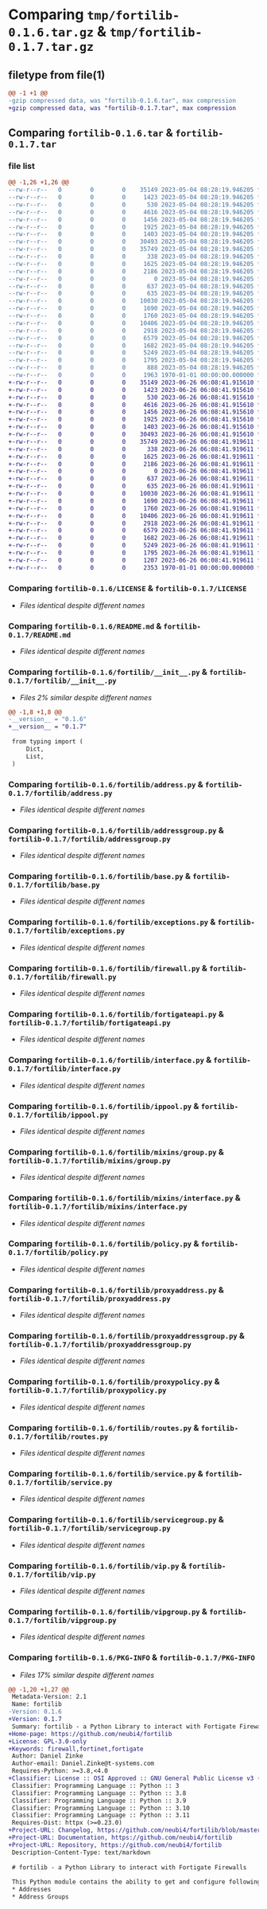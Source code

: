 # Comparing `tmp/fortilib-0.1.6.tar.gz` & `tmp/fortilib-0.1.7.tar.gz`

## filetype from file(1)

```diff
@@ -1 +1 @@
-gzip compressed data, was "fortilib-0.1.6.tar", max compression
+gzip compressed data, was "fortilib-0.1.7.tar", max compression
```

## Comparing `fortilib-0.1.6.tar` & `fortilib-0.1.7.tar`

### file list

```diff
@@ -1,26 +1,26 @@
--rw-r--r--   0        0        0    35149 2023-05-04 08:28:19.946205 fortilib-0.1.6/LICENSE
--rw-r--r--   0        0        0     1423 2023-05-04 08:28:19.946205 fortilib-0.1.6/README.md
--rw-r--r--   0        0        0      530 2023-05-04 08:28:19.946205 fortilib-0.1.6/fortilib/__init__.py
--rw-r--r--   0        0        0     4616 2023-05-04 08:28:19.946205 fortilib-0.1.6/fortilib/address.py
--rw-r--r--   0        0        0     1456 2023-05-04 08:28:19.946205 fortilib-0.1.6/fortilib/addressgroup.py
--rw-r--r--   0        0        0     1925 2023-05-04 08:28:19.946205 fortilib-0.1.6/fortilib/base.py
--rw-r--r--   0        0        0     1403 2023-05-04 08:28:19.946205 fortilib-0.1.6/fortilib/exceptions.py
--rw-r--r--   0        0        0    30493 2023-05-04 08:28:19.946205 fortilib-0.1.6/fortilib/firewall.py
--rw-r--r--   0        0        0    35749 2023-05-04 08:28:19.946205 fortilib-0.1.6/fortilib/fortigateapi.py
--rw-r--r--   0        0        0      338 2023-05-04 08:28:19.946205 fortilib-0.1.6/fortilib/fortilib.iml
--rw-r--r--   0        0        0     1625 2023-05-04 08:28:19.946205 fortilib-0.1.6/fortilib/interface.py
--rw-r--r--   0        0        0     2186 2023-05-04 08:28:19.946205 fortilib-0.1.6/fortilib/ippool.py
--rw-r--r--   0        0        0        0 2023-05-04 08:28:19.946205 fortilib-0.1.6/fortilib/mixins/__init__.py
--rw-r--r--   0        0        0      637 2023-05-04 08:28:19.946205 fortilib-0.1.6/fortilib/mixins/group.py
--rw-r--r--   0        0        0      635 2023-05-04 08:28:19.946205 fortilib-0.1.6/fortilib/mixins/interface.py
--rw-r--r--   0        0        0    10030 2023-05-04 08:28:19.946205 fortilib-0.1.6/fortilib/policy.py
--rw-r--r--   0        0        0     1690 2023-05-04 08:28:19.946205 fortilib-0.1.6/fortilib/proxyaddress.py
--rw-r--r--   0        0        0     1760 2023-05-04 08:28:19.946205 fortilib-0.1.6/fortilib/proxyaddressgroup.py
--rw-r--r--   0        0        0    10406 2023-05-04 08:28:19.946205 fortilib-0.1.6/fortilib/proxypolicy.py
--rw-r--r--   0        0        0     2918 2023-05-04 08:28:19.946205 fortilib-0.1.6/fortilib/routes.py
--rw-r--r--   0        0        0     6579 2023-05-04 08:28:19.946205 fortilib-0.1.6/fortilib/service.py
--rw-r--r--   0        0        0     1682 2023-05-04 08:28:19.946205 fortilib-0.1.6/fortilib/servicegroup.py
--rw-r--r--   0        0        0     5249 2023-05-04 08:28:19.946205 fortilib-0.1.6/fortilib/vip.py
--rw-r--r--   0        0        0     1795 2023-05-04 08:28:19.946205 fortilib-0.1.6/fortilib/vipgroup.py
--rw-r--r--   0        0        0      888 2023-05-04 08:28:19.946205 fortilib-0.1.6/pyproject.toml
--rw-r--r--   0        0        0     1963 1970-01-01 00:00:00.000000 fortilib-0.1.6/PKG-INFO
+-rw-r--r--   0        0        0    35149 2023-06-26 06:08:41.915610 fortilib-0.1.7/LICENSE
+-rw-r--r--   0        0        0     1423 2023-06-26 06:08:41.915610 fortilib-0.1.7/README.md
+-rw-r--r--   0        0        0      530 2023-06-26 06:08:41.915610 fortilib-0.1.7/fortilib/__init__.py
+-rw-r--r--   0        0        0     4616 2023-06-26 06:08:41.915610 fortilib-0.1.7/fortilib/address.py
+-rw-r--r--   0        0        0     1456 2023-06-26 06:08:41.915610 fortilib-0.1.7/fortilib/addressgroup.py
+-rw-r--r--   0        0        0     1925 2023-06-26 06:08:41.915610 fortilib-0.1.7/fortilib/base.py
+-rw-r--r--   0        0        0     1403 2023-06-26 06:08:41.915610 fortilib-0.1.7/fortilib/exceptions.py
+-rw-r--r--   0        0        0    30493 2023-06-26 06:08:41.915610 fortilib-0.1.7/fortilib/firewall.py
+-rw-r--r--   0        0        0    35749 2023-06-26 06:08:41.919611 fortilib-0.1.7/fortilib/fortigateapi.py
+-rw-r--r--   0        0        0      338 2023-06-26 06:08:41.919611 fortilib-0.1.7/fortilib/fortilib.iml
+-rw-r--r--   0        0        0     1625 2023-06-26 06:08:41.919611 fortilib-0.1.7/fortilib/interface.py
+-rw-r--r--   0        0        0     2186 2023-06-26 06:08:41.919611 fortilib-0.1.7/fortilib/ippool.py
+-rw-r--r--   0        0        0        0 2023-06-26 06:08:41.919611 fortilib-0.1.7/fortilib/mixins/__init__.py
+-rw-r--r--   0        0        0      637 2023-06-26 06:08:41.919611 fortilib-0.1.7/fortilib/mixins/group.py
+-rw-r--r--   0        0        0      635 2023-06-26 06:08:41.919611 fortilib-0.1.7/fortilib/mixins/interface.py
+-rw-r--r--   0        0        0    10030 2023-06-26 06:08:41.919611 fortilib-0.1.7/fortilib/policy.py
+-rw-r--r--   0        0        0     1690 2023-06-26 06:08:41.919611 fortilib-0.1.7/fortilib/proxyaddress.py
+-rw-r--r--   0        0        0     1760 2023-06-26 06:08:41.919611 fortilib-0.1.7/fortilib/proxyaddressgroup.py
+-rw-r--r--   0        0        0    10406 2023-06-26 06:08:41.919611 fortilib-0.1.7/fortilib/proxypolicy.py
+-rw-r--r--   0        0        0     2918 2023-06-26 06:08:41.919611 fortilib-0.1.7/fortilib/routes.py
+-rw-r--r--   0        0        0     6579 2023-06-26 06:08:41.919611 fortilib-0.1.7/fortilib/service.py
+-rw-r--r--   0        0        0     1682 2023-06-26 06:08:41.919611 fortilib-0.1.7/fortilib/servicegroup.py
+-rw-r--r--   0        0        0     5249 2023-06-26 06:08:41.919611 fortilib-0.1.7/fortilib/vip.py
+-rw-r--r--   0        0        0     1795 2023-06-26 06:08:41.919611 fortilib-0.1.7/fortilib/vipgroup.py
+-rw-r--r--   0        0        0     1207 2023-06-26 06:08:41.919611 fortilib-0.1.7/pyproject.toml
+-rw-r--r--   0        0        0     2353 1970-01-01 00:00:00.000000 fortilib-0.1.7/PKG-INFO
```

### Comparing `fortilib-0.1.6/LICENSE` & `fortilib-0.1.7/LICENSE`

 * *Files identical despite different names*

### Comparing `fortilib-0.1.6/README.md` & `fortilib-0.1.7/README.md`

 * *Files identical despite different names*

### Comparing `fortilib-0.1.6/fortilib/__init__.py` & `fortilib-0.1.7/fortilib/__init__.py`

 * *Files 2% similar despite different names*

```diff
@@ -1,8 +1,8 @@
-__version__ = "0.1.6"
+__version__ = "0.1.7"
 
 from typing import (
     Dict,
     List,
 )
```

### Comparing `fortilib-0.1.6/fortilib/address.py` & `fortilib-0.1.7/fortilib/address.py`

 * *Files identical despite different names*

### Comparing `fortilib-0.1.6/fortilib/addressgroup.py` & `fortilib-0.1.7/fortilib/addressgroup.py`

 * *Files identical despite different names*

### Comparing `fortilib-0.1.6/fortilib/base.py` & `fortilib-0.1.7/fortilib/base.py`

 * *Files identical despite different names*

### Comparing `fortilib-0.1.6/fortilib/exceptions.py` & `fortilib-0.1.7/fortilib/exceptions.py`

 * *Files identical despite different names*

### Comparing `fortilib-0.1.6/fortilib/firewall.py` & `fortilib-0.1.7/fortilib/firewall.py`

 * *Files identical despite different names*

### Comparing `fortilib-0.1.6/fortilib/fortigateapi.py` & `fortilib-0.1.7/fortilib/fortigateapi.py`

 * *Files identical despite different names*

### Comparing `fortilib-0.1.6/fortilib/interface.py` & `fortilib-0.1.7/fortilib/interface.py`

 * *Files identical despite different names*

### Comparing `fortilib-0.1.6/fortilib/ippool.py` & `fortilib-0.1.7/fortilib/ippool.py`

 * *Files identical despite different names*

### Comparing `fortilib-0.1.6/fortilib/mixins/group.py` & `fortilib-0.1.7/fortilib/mixins/group.py`

 * *Files identical despite different names*

### Comparing `fortilib-0.1.6/fortilib/mixins/interface.py` & `fortilib-0.1.7/fortilib/mixins/interface.py`

 * *Files identical despite different names*

### Comparing `fortilib-0.1.6/fortilib/policy.py` & `fortilib-0.1.7/fortilib/policy.py`

 * *Files identical despite different names*

### Comparing `fortilib-0.1.6/fortilib/proxyaddress.py` & `fortilib-0.1.7/fortilib/proxyaddress.py`

 * *Files identical despite different names*

### Comparing `fortilib-0.1.6/fortilib/proxyaddressgroup.py` & `fortilib-0.1.7/fortilib/proxyaddressgroup.py`

 * *Files identical despite different names*

### Comparing `fortilib-0.1.6/fortilib/proxypolicy.py` & `fortilib-0.1.7/fortilib/proxypolicy.py`

 * *Files identical despite different names*

### Comparing `fortilib-0.1.6/fortilib/routes.py` & `fortilib-0.1.7/fortilib/routes.py`

 * *Files identical despite different names*

### Comparing `fortilib-0.1.6/fortilib/service.py` & `fortilib-0.1.7/fortilib/service.py`

 * *Files identical despite different names*

### Comparing `fortilib-0.1.6/fortilib/servicegroup.py` & `fortilib-0.1.7/fortilib/servicegroup.py`

 * *Files identical despite different names*

### Comparing `fortilib-0.1.6/fortilib/vip.py` & `fortilib-0.1.7/fortilib/vip.py`

 * *Files identical despite different names*

### Comparing `fortilib-0.1.6/fortilib/vipgroup.py` & `fortilib-0.1.7/fortilib/vipgroup.py`

 * *Files identical despite different names*

### Comparing `fortilib-0.1.6/PKG-INFO` & `fortilib-0.1.7/PKG-INFO`

 * *Files 17% similar despite different names*

```diff
@@ -1,20 +1,27 @@
 Metadata-Version: 2.1
 Name: fortilib
-Version: 0.1.6
+Version: 0.1.7
 Summary: fortilib - a Python Library to interact with Fortigate Firewalls
+Home-page: https://github.com/neubi4/fortilib
+License: GPL-3.0-only
+Keywords: firewall,fortinet,fortigate
 Author: Daniel Zinke
 Author-email: Daniel.Zinke@t-systems.com
 Requires-Python: >=3.8,<4.0
+Classifier: License :: OSI Approved :: GNU General Public License v3 (GPLv3)
 Classifier: Programming Language :: Python :: 3
 Classifier: Programming Language :: Python :: 3.8
 Classifier: Programming Language :: Python :: 3.9
 Classifier: Programming Language :: Python :: 3.10
 Classifier: Programming Language :: Python :: 3.11
 Requires-Dist: httpx (>=0.23.0)
+Project-URL: Changelog, https://github.com/neubi4/fortilib/blob/master/CHANGELOG.md
+Project-URL: Documentation, https://github.com/neubi4/fortilib
+Project-URL: Repository, https://github.com/neubi4/fortilib
 Description-Content-Type: text/markdown
 
 # fortilib - a Python Library to interact with Fortigate Firewalls
 
 This Python module contains the ability to get and configure following object on [Fortigate Firewalls](https://www.fortinet.com/products/next-generation-firewall):
 * Addresses
 * Address Groups
```

